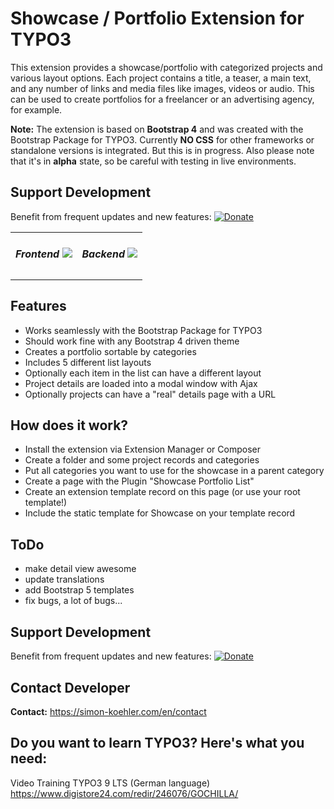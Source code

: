 # Showcase / Portfolio Extension for TYPO3

This extension provides a showcase/portfolio with categorized projects and various layout options. Each project contains a title, a teaser, a main text, and any number of links and media files like images, videos or audio. This can be used to create portfolios for a freelancer or an advertising agency, for example.

**Note:** The extension is based on **Bootstrap 4** and was created with the Bootstrap Package for TYPO3. Currently **NO CSS** for other frameworks or standalone versions is integrated. But this is in progress. Also please note that it's in **alpha** state, so be careful with testing in live environments.

## Support Development
Benefit from frequent updates and new features:
[![Donate](https://img.shields.io/badge/Donate-PayPal-green.svg)](https://paypal.me/typo3freelancer/25)

<table>
<tr>
<td>
<h5>Frontend
<img src="https://raw.githubusercontent.com/koehlersimon/showcase/master/Resources/Public/Images/Screenshots/list-hover-title.png">
</td>
<td>
<h5> Backend
<img src="https://raw.githubusercontent.com/koehlersimon/showcase/master/Resources/Public/Images/Screenshots/plugin.jpg">
</td>
</tr>
</table>

## Features

- Works seamlessly with the Bootstrap Package for TYPO3
- Should work fine with any Bootstrap 4 driven theme
- Creates a portfolio sortable by categories
- Includes 5 different list layouts
- Optionally each item in the list can have a different layout
- Project details are loaded into a modal window with Ajax
- Optionally projects can have a "real" details page with a URL

## How does it work?

- Install the extension via Extension Manager or Composer
- Create a folder and some project records and categories
- Put all categories you want to use for the showcase in a parent category
- Create a page with the Plugin "Showcase Portfolio List"
- Create an extension template record on this page (or use your root template!)
- Include the static template for Showcase on your template record

## ToDo

- make detail view awesome
- update translations
- add Bootstrap 5 templates
- fix bugs, a lot of bugs...

## Support Development
Benefit from frequent updates and new features:
[![Donate](https://img.shields.io/badge/Donate-PayPal-green.svg)](https://paypal.me/typo3freelancer/25)

## Contact Developer

**Contact:** https://simon-koehler.com/en/contact

## Do you want to learn TYPO3? Here's what you need:
Video Training TYPO3 9 LTS (German language)
https://www.digistore24.com/redir/246076/GOCHILLA/
